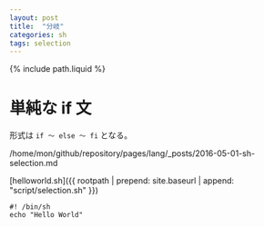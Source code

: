 ```yaml
---
layout: post
title:  "分岐"
categories: sh
tags: selection
---
```

{% include path.liquid %}

# 単純な if 文
形式は `if ～ else ～ fi` となる。

/home/mon/github/repository/pages/lang/_posts/2016-05-01-sh-selection.md

[helloworld.sh]({{ rootpath | prepend: site.baseurl | append: "script/selection.sh" }})

```shell
#! /bin/sh
echo "Hello World"
```

